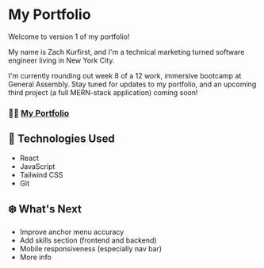 # My Portfolio

Welcome to version 1 of my portfolio!

My name is Zach Kurfirst, and I'm a technical marketing turned software engineer living in New York City.

I'm currently rounding out week 8 of a 12 work, immersive bootcamp at General Assembly. Stay tuned for updates to my portfolio, and an upcoming third project (a full MERN-stack application) coming soon!

### 👨‍💻 <a href="https://zachkurfirst.netlify.app/" target="_blank" rel="noopener noreferrer">My Portfolio</a>

## 📡 Technologies Used

- React
- JavaScript
- Tailwind CSS
- Git

## ❄️ What's Next

- Improve anchor menu accuracy
- Add skills section (frontend and backend)
- Mobile responsiveness (especially nav bar)
- More info
